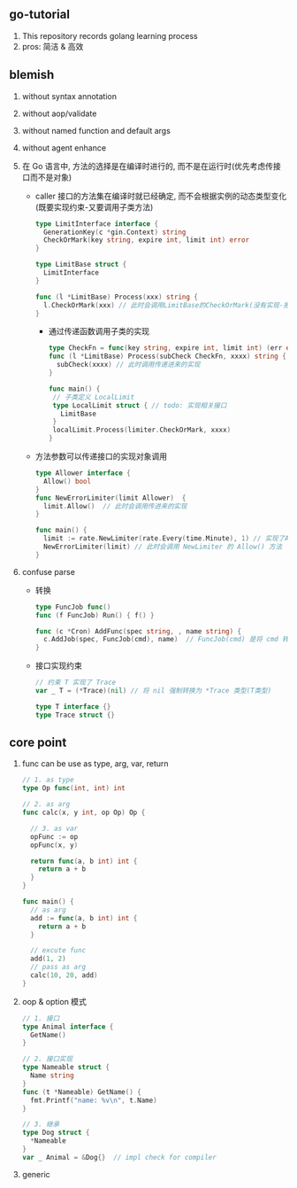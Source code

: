 ## go-tutorial

1. This repository records golang learning process
2. pros: 简洁 & 高效

## blemish

1. without syntax annotation
2. without aop/validate
3. without named function and default args
4. without agent enhance
5. 在 Go 语言中, 方法的选择是在编译时进行的, 而不是在运行时(优先考虑传接口而不是对象)

   - caller 接口的方法集在编译时就已经确定, 而不会根据实例的动态类型变化(既要实现约束-又要调用子类方法)

     ```go
     type LimitInterface interface {
       GenerationKey(c *gin.Context) string
       CheckOrMark(key string, expire int, limit int) error
     }

     type LimitBase struct {
       LimitInterface
     }

     func (l *LimitBase) Process(xxx) string {
       l.CheckOrMark(xxx) // 此时会调用LimitBase的CheckOrMark(没有实现-报错): 解决办法是将其作为函数传递进来
     }
     ```

     - 通过传递函数调用子类的实现

       ```go
       type CheckFn = func(key string, expire int, limit int) (err error)
       func (l *LimitBase) Process(subCheck CheckFn, xxxx) string {
         subCheck(xxxx) // 此时调用传递进来的实现
       }

       func main() {
        // 子类定义 LocalLimit
        type LocalLimit struct { // todo: 实现相关接口
          LimitBase
        }
        localLimit.Process(limiter.CheckOrMark, xxxx)
       }
       ```

   - 方法参数可以传递接口的实现对象调用

     ```go
     type Allower interface {
       Allow() bool
     }
     func NewErrorLimiter(limit Allower)  {
       limit.Allow()  // 此时会调用传进来的实现
     }

     func main() {
       limit := rate.NewLimiter(rate.Every(time.Minute), 1) // 实现了Allower
       NewErrorLimiter(limit) // 此时会调用 NewLimiter 的 Allow() 方法
     }
     ```

6. confuse parse

   - 转换

     ```go
     type FuncJob func()
     func (f FuncJob) Run() { f() }

     func (c *Cron) AddFunc(spec string, , name string) {
       c.AddJob(spec, FuncJob(cmd), name)  // FuncJob(cmd) 是将 cmd 转换为 FuncJob 类型
     }
     ```

   - 接口实现约束

     ```go
     // 约束 T 实现了 Trace
     var _ T = (*Trace)(nil) // 将 nil 强制转换为 *Trace 类型(T类型)

     type T interface {}
     type Trace struct {}
     ```

## core point

1. func can be use as type, arg, var, return

   ```go
   // 1. as type
   type Op func(int, int) int

   // 2. as arg
   func calc(x, y int, op Op) Op {

     // 3. as var
     opFunc := op
     opFunc(x, y)

     return func(a, b int) int {
       return a + b
     }
   }

   func main() {
     // as arg
     add := func(a, b int) int {
       return a + b
     }

     // excute func
     add(1, 2)
     // pass as arg
     calc(10, 20, add)
   }
   ```

2. oop & option 模式

   ```go
   // 1. 接口
   type Animal interface {
     GetName()
   }

   // 2. 接口实现
   type Nameable struct {
     Name string
   }
   func (t *Nameable) GetName() {
     fmt.Printf("name: %v\n", t.Name)
   }

   // 3. 继承
   type Dog struct {
     *Nameable
   }
   var _ Animal = &Dog{}  // impl check for compiler
   ```

3. generic
